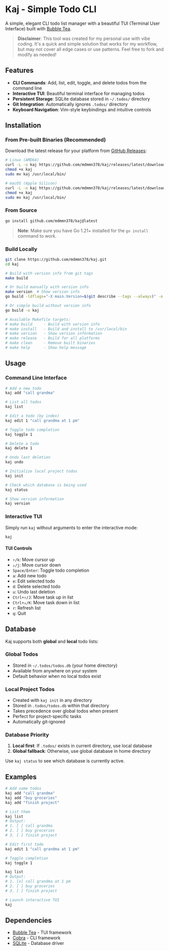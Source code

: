 # Kaj - Simple Todo CLI

A simple, elegant CLI todo list manager with a beautiful TUI (Terminal User Interface) built with [Bubble Tea](https://github.com/charmbracelet/bubbletea).

> **Disclaimer**: This tool was created for my personal use with vibe coding. It's a quick and simple solution that works for my workflow, but may not cover all edge cases or use patterns. Feel free to fork and modify as needed!

## Features

- **CLI Commands**: Add, list, edit, toggle, and delete todos from the command line
- **Interactive TUI**: Beautiful terminal interface for managing todos
- **Persistent Storage**: SQLite database stored in `~/.todos/` directory
- **Git Integration**: Automatically ignores `.todos/` directory
- **Keyboard Navigation**: Vim-style keybindings and intuitive controls

## Installation

### From Pre-built Binaries (Recommended)

Download the latest release for your platform from [GitHub Releases](https://github.com/mdmmn378/kaj/releases):

```bash
# Linux (AMD64)
curl -L -o kaj https://github.com/mdmmn378/kaj/releases/latest/download/kaj-linux-amd64
chmod +x kaj
sudo mv kaj /usr/local/bin/

# macOS (Apple Silicon)
curl -L -o kaj https://github.com/mdmmn378/kaj/releases/latest/download/kaj-darwin-arm64
chmod +x kaj
sudo mv kaj /usr/local/bin/
```

### From Source

```bash
go install github.com/mdmmn378/kaj@latest
```

> **Note**: Make sure you have Go 1.21+ installed for the `go install` command to work.

### Build Locally

```bash
git clone https://github.com/mdmmn378/kaj.git
cd kaj

# Build with version info from git tags
make build

# Or build manually with version info
make version  # Show version info
go build -ldflags="-X main.Version=$(git describe --tags --always)" -o kaj

# Or simple build without version info
go build -o kaj

# Available Makefile targets:
# make build     - Build with version info
# make install   - Build and install to /usr/local/bin
# make version   - Show version information
# make release   - Build for all platforms
# make clean     - Remove built binaries
# make help      - Show help message
```

## Usage

### Command Line Interface

```bash
# Add a new todo
kaj add "call grandma"

# List all todos
kaj list

# Edit a todo (by index)
kaj edit 1 "call grandma at 1 pm"

# Toggle todo completion
kaj toggle 1

# Delete a todo
kaj delete 1

# Undo last deletion
kaj undo

# Initialize local project todos
kaj init

# Check which database is being used
kaj status

# Show version information
kaj version
```

### Interactive TUI

Simply run `kaj` without arguments to enter the interactive mode:

```bash
kaj
```

#### TUI Controls

- `↑/k`: Move cursor up
- `↓/j`: Move cursor down
- `Space/Enter`: Toggle todo completion
- `a`: Add new todo
- `e`: Edit selected todo
- `d`: Delete selected todo
- `u`: Undo last deletion
- `Ctrl+↑/J`: Move task up in list
- `Ctrl+↓/K`: Move task down in list
- `r`: Refresh list
- `q`: Quit

## Database

Kaj supports both **global** and **local** todo lists:

### Global Todos

- Stored in `~/.todos/todos.db` (your home directory)
- Available from anywhere on your system
- Default behavior when no local todos exist

### Local Project Todos

- Created with `kaj init` in any directory
- Stored in `.todos/todos.db` within that directory
- Takes precedence over global todos when present
- Perfect for project-specific tasks
- Automatically git-ignored

### Database Priority

1. **Local first**: If `.todos/` exists in current directory, use local database
2. **Global fallback**: Otherwise, use global database in home directory

Use `kaj status` to see which database is currently active.

## Examples

```bash
# Add some todos
kaj add "call grandma"
kaj add "buy groceries"
kaj add "finish project"

# List them
kaj list
# Output:
# 1. [ ] call grandma
# 2. [ ] buy groceries
# 3. [ ] finish project

# Edit first todo
kaj edit 1 "call grandma at 1 pm"

# Toggle completion
kaj toggle 1

kaj list
# Output:
# 1. [x] call grandma at 1 pm
# 2. [ ] buy groceries
# 3. [ ] finish project

# Launch interactive TUI
kaj
```

## Dependencies

- [Bubble Tea](https://github.com/charmbracelet/bubbletea) - TUI framework
- [Cobra](https://github.com/spf13/cobra) - CLI framework
- [SQLite](https://github.com/mattn/go-sqlite3) - Database driver
